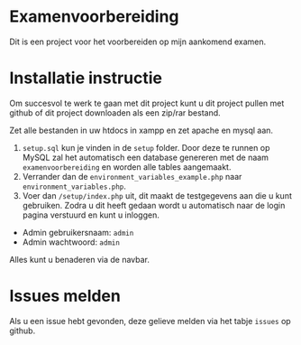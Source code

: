 # Examenvoorbereiding

Dit is een project voor het voorbereiden op mijn aankomend examen.

# Installatie instructie

Om succesvol te werk te gaan met dit project kunt u dit project pullen
met github of dit project downloaden als een zip/rar bestand.

Zet alle bestanden in uw htdocs in xampp en zet apache en mysql aan.

1. ```setup.sql``` kun je vinden in de ```setup``` folder. Door deze te runnen op MySQL zal het automatisch een database genereren met de naam ```examenvoorbereiding``` en worden alle tables aangemaakt.
2. Verrander dan de ```environment_variables_example.php``` naar ```environment_variables.php```.
3. Voer dan ```/setup/index.php``` uit, dit maakt de testgegevens aan die u kunt gebruiken. Zodra u dit heeft gedaan wordt u automatisch naar de login pagina verstuurd en kunt u inloggen.

* Admin gebruikersnaam: ```admin```
* Admin wachtwoord: ```admin```

Alles kunt u benaderen via de navbar.

# Issues melden

Als u een issue hebt gevonden, deze gelieve melden via het tabje ```issues``` op github.